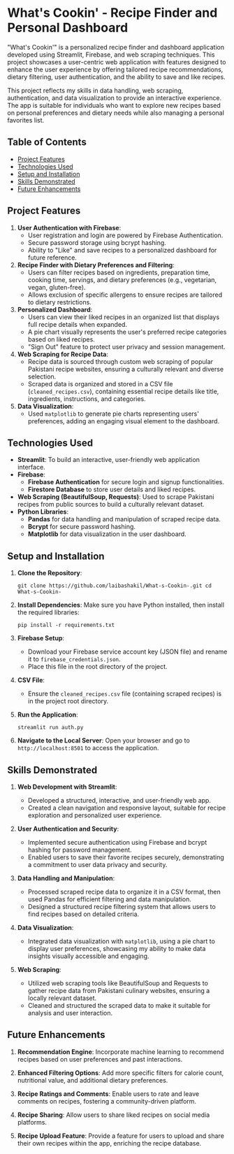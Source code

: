 # What's Cookin' - Recipe Finder and Personal Dashboard

"What's Cookin'" is a personalized recipe finder and dashboard application developed using Streamlit, Firebase, and web scraping techniques. This project showcases a user-centric web application with features designed to enhance the user experience by offering tailored recipe recommendations, dietary filtering, user authentication, and the ability to save and like recipes.

This project reflects my skills in data handling, web scraping, authentication, and data visualization to provide an interactive experience. The app is suitable for individuals who want to explore new recipes based on personal preferences and dietary needs while also managing a personal favorites list.

## Table of Contents

-   [Project Features](#project-features)
-   [Technologies Used](#technologies-used)
-   [Setup and Installation](#setup-and-installation)
-   [Skills Demonstrated](#skills-demonstrated)
-   [Future Enhancements](#future-enhancements)

## Project Features

1.  **User Authentication with Firebase**:
    -   User registration and login are powered by Firebase Authentication.
    -   Secure password storage using bcrypt hashing.
    -   Ability to "Like" and save recipes to a personalized dashboard for future reference.
2.  **Recipe Finder with Dietary Preferences and Filtering**:
    -   Users can filter recipes based on ingredients, preparation time, cooking time, servings, and dietary preferences (e.g., vegetarian, vegan, gluten-free).
    -   Allows exclusion of specific allergens to ensure recipes are tailored to dietary restrictions.
3.  **Personalized Dashboard**:
    -   Users can view their liked recipes in an organized list that displays full recipe details when expanded.
    -   A pie chart visually represents the user's preferred recipe categories based on liked recipes.
    -   "Sign Out" feature to protect user privacy and session management.
4.  **Web Scraping for Recipe Data**:
    -   Recipe data is sourced through custom web scraping of popular Pakistani recipe websites, ensuring a culturally relevant and diverse selection.
    -   Scraped data is organized and stored in a CSV file (`cleaned_recipes.csv`), containing essential recipe details like title, ingredients, instructions, and categories.
5.  **Data Visualization**:
    -   Used `matplotlib` to generate pie charts representing users' preferences, adding an engaging visual element to the dashboard.

## Technologies Used

-   **Streamlit**: To build an interactive, user-friendly web application interface.
-   **Firebase**:
    -   **Firebase Authentication** for secure login and signup functionalities.
    -   **Firestore Database** to store user details and liked recipes.
-   **Web Scraping (BeautifulSoup, Requests)**: Used to scrape Pakistani recipes from public sources to build a culturally relevant dataset.
-   **Python Libraries**:
    -   **Pandas** for data handling and manipulation of scraped recipe data.
    -   **Bcrypt** for secure password hashing.
    -   **Matplotlib** for data visualization in the user dashboard.

## Setup and Installation

1.  **Clone the Repository**:
    

    
    `git clone https://github.com/laibashakil/What-s-Cookin-.git
    cd What-s-Cookin-` 
    
2.  **Install Dependencies**: Make sure you have Python installed, then install the required libraries:
    
    
    
    `pip install -r requirements.txt` 
    
3.  **Firebase Setup**:
    
    -   Download your Firebase service account key (JSON file) and rename it to `firebase_credentials.json`.
    -   Place this file in the root directory of the project.
4.  **CSV File**:
    
    -   Ensure the `cleaned_recipes.csv` file (containing scraped recipes) is in the project root directory.
5.  **Run the Application**:
    
    `streamlit run auth.py` 
    
6.  **Navigate to the Local Server**: Open your browser and go to `http://localhost:8501` to access the application.
    

## Skills Demonstrated

1.  **Web Development with Streamlit**:
    
    -   Developed a structured, interactive, and user-friendly web app.
    -   Created a clean navigation and responsive layout, suitable for recipe exploration and personalized user experience.
2.  **User Authentication and Security**:
    
    -   Implemented secure authentication using Firebase and bcrypt hashing for password management.
    -   Enabled users to save their favorite recipes securely, demonstrating a commitment to user data privacy and security.
3.  **Data Handling and Manipulation**:
    
    -   Processed scraped recipe data to organize it in a CSV format, then used Pandas for efficient filtering and data manipulation.
    -   Designed a structured recipe filtering system that allows users to find recipes based on detailed criteria.
4.  **Data Visualization**:
    
    -   Integrated data visualization with `matplotlib`, using a pie chart to display user preferences, showcasing my ability to make data insights visually accessible and engaging.
5.  **Web Scraping**:
    
    -   Utilized web scraping tools like BeautifulSoup and Requests to gather recipe data from Pakistani culinary websites, ensuring a locally relevant dataset.
    -   Cleaned and structured the scraped data to make it suitable for analysis and user interaction.
    

## Future Enhancements

1.  **Recommendation Engine**: Incorporate machine learning to recommend recipes based on user preferences and past interactions.
    
2.  **Enhanced Filtering Options**: Add more specific filters for calorie count, nutritional value, and additional dietary preferences.
    
3.  **Recipe Ratings and Comments**: Enable users to rate and leave comments on recipes, fostering a community-driven platform.
    
4.  **Recipe Sharing**: Allow users to share liked recipes on social media platforms.
    
5.  **Recipe Upload Feature**: Provide a feature for users to upload and share their own recipes within the app, enriching the recipe database.